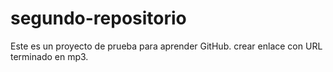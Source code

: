 # segundo-repositorio
Este es un proyecto de prueba para aprender GitHub.
crear enlace con URL terminado en mp3.
